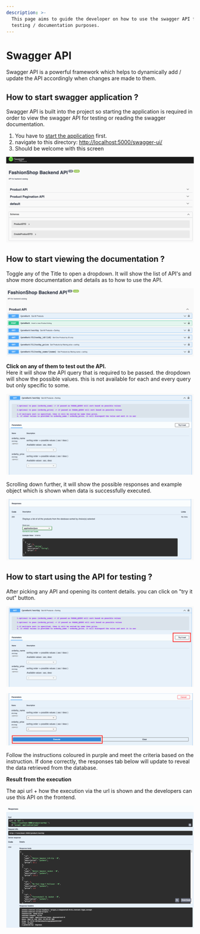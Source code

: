 ```yaml
---
description: >-
  This page aims to guide the developer on how to use the swagger API for api
  testing / documentation purposes.
---
```


# Swagger API

Swagger API is a powerful framework which helps to dynamically add / update the API accordingly when changes are made to them.

## How to start swagger application ?

Swagger API is built into the project so starting the application is required in order to view the swagger API for testing or reading the swagger documentation.

1. You have to [start the application](../getting-started-1/untitled.md) first.
2. navigate to this directory: [http://localhost:5000/swagger-ui/](http://localhost:5000/swagger-ui/)
3. Should be welcome with this screen

![swagger UI home page](../.gitbook/assets/screenshot-2021-06-16-at-11.42.03-pm.png)

## How to start viewing the documentation ?

Toggle any of the Title to open a dropdown. It will show the list of API's and show more documentation and details as to how to use the API.

![Product API&apos;s api listing.](../.gitbook/assets/screenshot-2021-06-16-at-11.44.06-pm.png)

**Click on any of them to test out the API.**  
Here it will show the API query that is required to be passed. the dropdown will show the possible values. this is not available for each and every query but only specific to some.

![Possible query parameters Values for API](../.gitbook/assets/screenshot-2021-06-16-at-11.46.36-pm%20%281%29.png)

Scrolling down further, it will show the possible responses and example object which is shown when data is successfully executed.

![Possible Responses on swagger-UI](../.gitbook/assets/screenshot-2021-06-16-at-11.46.47-pm.png)

## How to start using the API for testing ?

After picking any API and opening its content details. you can click on "try it out" button. 

![click on button to execute API testing](../.gitbook/assets/screenshot-2021-06-16-at-11.46.36-pm.png)

![click on execute button to view the result](../.gitbook/assets/screenshot-2021-06-16-at-11.55.29-pm.png)

Follow the instructions coloured in purple and meet the criteria based on the instruction. If done correctly, the responses tab below will update to reveal the data retrieved from the database.

**Result from the execution**

The api url + how the execution via the url is shown and the developers can use this API on the frontend.

![Result based on the query performed.](../.gitbook/assets/screenshot-2021-06-16-at-11.56.22-pm.png)

